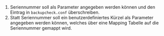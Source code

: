 1. Seriennummer soll als Parameter angegeben werden können und den Eintrag in `backupcheck.conf` überschreiben.
2. Statt Seriennummer soll ein benutzerdefiniertes Kürzel als Parameter angegeben werden können, welches über eine Mapping Tabelle auf die Seriennummer gemappt wird.
